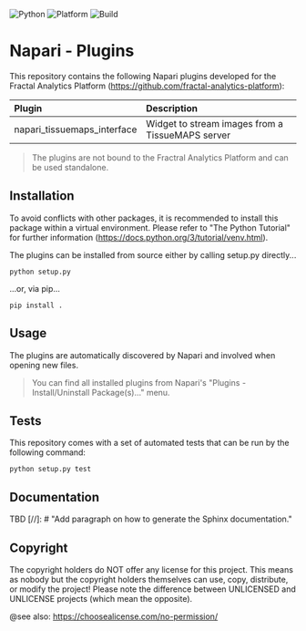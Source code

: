 ![Python](https://img.shields.io/badge/python-3.7%20%7C%203.8-blue)
![Platform](https://img.shields.io/badge/platform-windows%20%7C%20linux%20%7C%20macos-lightgrey)
![Build](https://github.com/fractal-napari-plugins-collection/napari_tissuemaps_interface/actions/workflows/build.yml/badge.svg?branch=master)

# Napari - Plugins
This repository contains the following Napari plugins developed for the Fractal
Analytics Platform (https://github.com/fractal-analytics-platform):

| Plugin | Description |
| :--- | :--- |
| napari_tissuemaps_interface | Widget to stream images from a TissueMAPS server|


> The plugins are not bound to the Fractral Analytics Platform and can be used
> standalone.

## Installation 
To avoid conflicts with other packages, it is recommended to install this
package within a virtual environment. Please refer to "The Python Tutorial"
for further information (https://docs.python.org/3/tutorial/venv.html).

The plugins can be installed from source either by calling setup.py directly...

```
python setup.py
```

...or, via pip...

```
pip install .
```

## Usage
The plugins are automatically discovered by Napari and involved when opening
new files.

> You can find all installed plugins from Napari's
> "Plugins - Install/Uninstall Package(s)..." menu.


## Tests
This repository comes with a set of automated tests that can be run by the
following command:

```
python setup.py test
```

## Documentation

TBD
[//]: # "Add paragraph on how to generate the Sphinx documentation."

## Copyright
The copyright holders do NOT offer any license for this project.
This means as nobody but the copyright holders themselves can use, copy, distribute, or modify the project!
Please note the difference between UNLICENSED and UNLICENSE projects (which mean the opposite).

@see also: https://choosealicense.com/no-permission/
